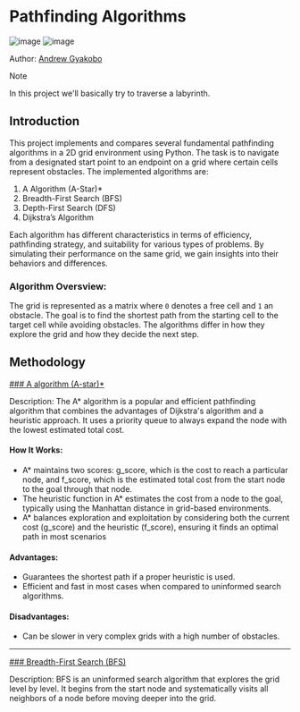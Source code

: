 # Pathfinding Algorithms 

![image](https://img.shields.io/badge/Python-FFD43B?style=for-the-badge&logo=python&logoColor=blue)
![image](https://img.shields.io/badge/windows%20terminal-4D4D4D?style=for-the-badge&logo=windows%20terminal&logoColor=white)

Author: [Andrew Gyakobo](https://github.com/Gyakobo)

>[!NOTE]
>In this project we'll basically try to traverse a labyrinth. 

## Introduction

This project implements and compares several fundamental pathfinding algorithms in a 2D grid environment using Python. The task is to navigate from a designated start point to an endpoint on a grid where certain cells represent obstacles. The implemented algorithms are:

1. A Algorithm (A-Star)*
1. Breadth-First Search (BFS)
1. Depth-First Search (DFS)
1. Dijkstra’s Algorithm

Each algorithm has different characteristics in terms of efficiency, pathfinding strategy, and suitability for various types of problems. By simulating their performance on the same grid, we gain insights into their behaviors and differences.

### Algorithm Oversview:

The grid is represented as a matrix where `0` denotes a free cell and `1` an obstacle. The goal is to find the shortest path from the starting cell to the target cell while avoiding obstacles. The algorithms differ in how they explore the grid and how they decide the next step.

## Methodology

[### A algorithm (A-star)*](https://en.wikipedia.org/wiki/A*_search_algorithm)

Description: The A* algorithm is a popular and efficient pathfinding algorithm that combines the advantages of Dijkstra's algorithm and a heuristic approach. It uses a priority queue to always expand the node with the lowest estimated total cost.

#### How It Works:

* A* maintains two scores: g_score, which is the cost to reach a particular node, and f_score, which is the estimated total cost from the start node to the goal through that node.
* The heuristic function in A* estimates the cost from a node to the goal, typically using the Manhattan distance in grid-based environments.
* A* balances exploration and exploitation by considering both the current cost (g_score) and the heuristic (f_score), ensuring it finds an optimal path in most scenarios

#### Advantages:

* Guarantees the shortest path if a proper heuristic is used.
* Efficient and fast in most cases when compared to uninformed search algorithms.

#### Disadvantages:

* Can be slower in very complex grids with a high number of obstacles.

---

[### Breadth-First Search (BFS)](https://en.wikipedia.org/wiki/Breadth-first_search)

Description: BFS is an uninformed search algorithm that explores the grid level by level. It begins from the start node and systematically visits all neighbors of a node before moving deeper into the grid.

